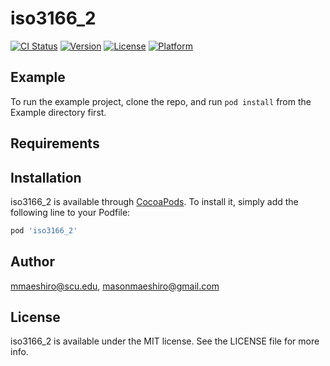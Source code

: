 # iso3166_2

[![CI Status](http://img.shields.io/travis/mmaeshiro@scu.edu/iso3166_2.svg?style=flat)](https://travis-ci.org/mmaeshiro@scu.edu/iso3166_2)
[![Version](https://img.shields.io/cocoapods/v/iso3166_2.svg?style=flat)](http://cocoapods.org/pods/iso3166_2)
[![License](https://img.shields.io/cocoapods/l/iso3166_2.svg?style=flat)](http://cocoapods.org/pods/iso3166_2)
[![Platform](https://img.shields.io/cocoapods/p/iso3166_2.svg?style=flat)](http://cocoapods.org/pods/iso3166_2)

## Example

To run the example project, clone the repo, and run `pod install` from the Example directory first.

## Requirements

## Installation

iso3166_2 is available through [CocoaPods](http://cocoapods.org). To install
it, simply add the following line to your Podfile:

```ruby
pod 'iso3166_2'
```

## Author

mmaeshiro@scu.edu, masonmaeshiro@gmail.com

## License

iso3166_2 is available under the MIT license. See the LICENSE file for more info.
